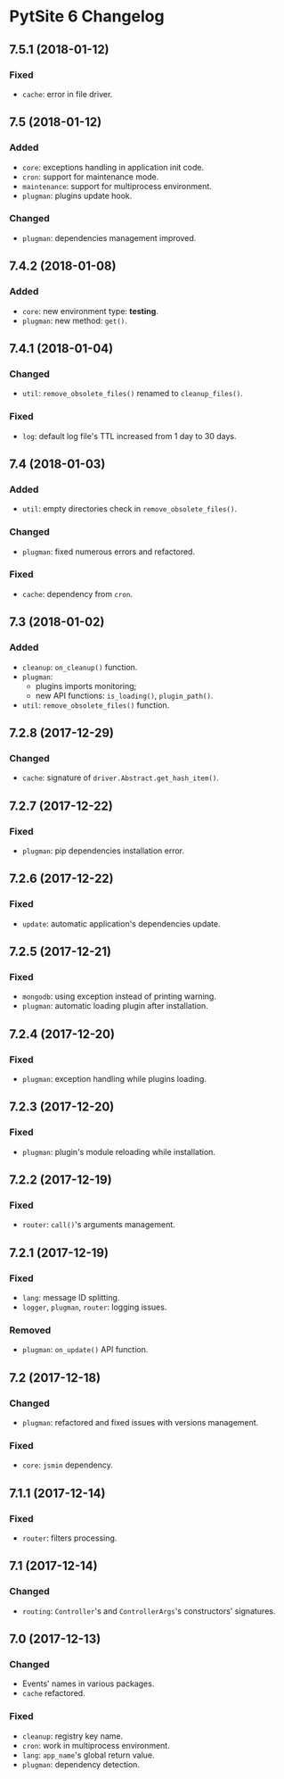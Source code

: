 # PytSite 6 Changelog


## 7.5.1 (2018-01-12)

### Fixed

- `cache`: error in file driver.


## 7.5 (2018-01-12)

### Added

- `core`: exceptions handling in application init code.
- `cron`: support for maintenance mode.
- `maintenance`: support for multiprocess environment.
- `plugman`: plugins update hook.

### Changed

- `plugman`: dependencies management improved.



## 7.4.2 (2018-01-08)

### Added

- `core`: new environment type: **testing**.
- `plugman`: new method: `get()`.


## 7.4.1 (2018-01-04)

### Changed

- `util`: `remove_obsolete_files()` renamed to `cleanup_files()`.

### Fixed

- `log`: default log file's TTL increased from 1 day to 30 days.


## 7.4 (2018-01-03)

### Added

- `util`: empty directories check in `remove_obsolete_files()`.


### Changed

- `plugman`: fixed numerous errors and refactored.


### Fixed

- `cache`: dependency from `cron`.


## 7.3 (2018-01-02)

### Added

- `cleanup`: `on_cleanup()` function.
- `plugman`:
  - plugins imports monitoring;
  - new API functions: `is_loading()`, `plugin_path()`.
- `util`: `remove_obsolete_files()` function.


## 7.2.8 (2017-12-29)

### Changed

- `cache`: signature of `driver.Abstract.get_hash_item()`.


## 7.2.7 (2017-12-22)

### Fixed

- `plugman`: pip dependencies installation error.


## 7.2.6 (2017-12-22)

### Fixed

- `update`: automatic application's dependencies update.


## 7.2.5 (2017-12-21)

### Fixed

- `mongodb`: using exception instead of printing warning.
- `plugman`: automatic loading plugin after installation.


## 7.2.4 (2017-12-20)

### Fixed

- `plugman`: exception handling while plugins loading.


## 7.2.3 (2017-12-20)

### Fixed

- `plugman`: plugin's module reloading while installation.


## 7.2.2 (2017-12-19)

### Fixed

- `router`: `call()`'s arguments management.


## 7.2.1 (2017-12-19)

### Fixed

- `lang`: message ID splitting.
- `logger`, `plugman`, `router`: logging issues.

### Removed

- `plugman`: `on_update()` API function.


## 7.2 (2017-12-18)

### Changed

- `plugman`: refactored and fixed issues with versions management.

### Fixed

- `core`: `jsmin` dependency.


## 7.1.1 (2017-12-14)

### Fixed

- `router`: filters processing.


## 7.1 (2017-12-14)

### Changed

- `routing`: `Controller`'s and `ControllerArgs`'s constructors' signatures.


## 7.0 (2017-12-13)

### Changed

- Events' names in various packages.
- `cache` refactored.

### Fixed

- `cleanup`: registry key name.
- `cron`: work in multiprocess environment.
- `lang`: `app_name`'s global return value.
- `plugman`: dependency detection.

